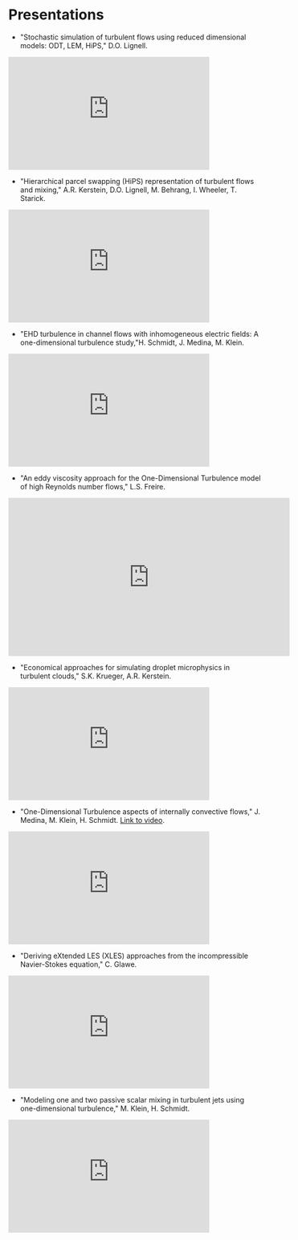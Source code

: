 # Presentations

- "Stochastic simulation of turbulent flows using reduced dimensional models: ODT, LEM, HiPS," D.O. Lignell.
<iframe width="400" height="225" src="https://www.youtube.com/embed/Tvbkjz8C_dU" frameborder="0" allow="accelerometer; autoplay; clipboard-write; encrypted-media; gyroscope; picture-in-picture" allowfullscreen></iframe>

- "Hierarchical parcel swapping (HiPS) representation of turbulent flows and mixing," A.R. Kerstein, D.O. Lignell, M. Behrang, I. Wheeler, T. Starick.
<iframe width="400" height="225" src="https://www.youtube.com/embed/Lt0VilycxQY" frameborder="0" allow="accelerometer; autoplay; clipboard-write; encrypted-media; gyroscope; picture-in-picture" allowfullscreen></iframe>

- "EHD turbulence in channel flows with inhomogeneous electric fields: A one-dimensional turbulence study,"H. Schmidt, J. Medina, M. Klein.
<iframe width="400" height="225" src="https://www.youtube.com/embed/mzaaithpCPM" frameborder="0" allow="accelerometer; autoplay; clipboard-write; encrypted-media; gyroscope; picture-in-picture" allowfullscreen></iframe>

- "An eddy viscosity approach for the One-Dimensional Turbulence model of high Reynolds number flows," L.S. Freire.
<iframe width="560" height="315" src="https://www.youtube.com/embed/UugeaVMoBek" frameborder="0" allow="accelerometer; autoplay; clipboard-write; encrypted-media; gyroscope; picture-in-picture" allowfullscreen></iframe>

- "Economical approaches for simulating droplet microphysics in turbulent clouds," S.K. Krueger, A.R. Kerstein.
<iframe width="400" height="225" src="https://www.youtube.com/embed/viF6rQk4X-I" frameborder="0" allow="accelerometer; autoplay; clipboard-write; encrypted-media; gyroscope; picture-in-picture" allowfullscreen></iframe>

- "One-Dimensional Turbulence aspects of internally convective flows," J. Medina, M. Klein, H. Schmidt. [Link to video](https://www.b-tu.de/media/m/6690dbad1b8aec288f1d9be022badf1f509c820a20a3198bec549d485d80ea247a1011093885b7c84f246c4928ddb5e860304b0b19328c7a14268b4310ab7e7e).
<iframe width="400" height="225" src="https://www.youtube.com/embed/NTuzvVEOhvc" frameborder="0" allow="accelerometer; autoplay; clipboard-write; encrypted-media; gyroscope; picture-in-picture" allowfullscreen></iframe>

- "Deriving eXtended LES (XLES) approaches from the incompressible Navier-Stokes equation," C. Glawe.
<iframe width="400" height="225" src="https://www.youtube.com/embed/RcgeazPlf5w" frameborder="0" allow="accelerometer; autoplay; clipboard-write; encrypted-media; gyroscope; picture-in-picture" allowfullscreen></iframe>

- "Modeling one and two passive scalar mixing in turbulent jets using one-dimensional turbulence," M. Klein, H. Schmidt.
<iframe width="400" height="225" src="https://www.youtube.com/embed/XpkiUCwbFwQ" frameborder="0" allow="accelerometer; autoplay; clipboard-write; encrypted-media; gyroscope; picture-in-picture" allowfullscreen></iframe>
